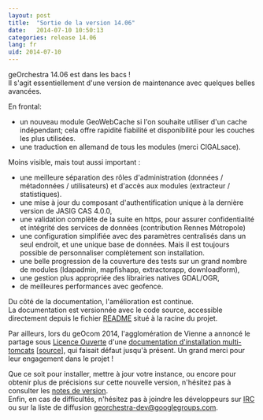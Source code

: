 ```yaml
---
layout: post
title:  "Sortie de la version 14.06"
date:   2014-07-10 10:50:13
categories: release 14.06
lang: fr
uid: 2014-07-10
---
```


geOrchestra 14.06 est dans les bacs !  
Il s'agit essentiellement d'une version de maintenance avec quelques belles avancées.

<!--more-->

En frontal:
 * un nouveau module GeoWebCache si l'on souhaite utiliser d'un cache indépendant; cela offre rapidité fiabilité et disponibilité pour les couches les plus utilisées.
 * une traduction en allemand de tous les modules (merci CIGALsace).

Moins visible, mais tout aussi important :
 * une meilleure séparation des rôles d'administration (données / métadonnées / utilisateurs) et d'accès aux modules (extracteur / statistiques).
 * une mise à jour du composant d'authentification unique à la dernière version de JASIG CAS 4.0.0,
 * une validation complète de la suite en https, pour assurer confidentialité et intégrité des services de données (contribution Rennes Métropole)
 * une configuration simplifiée avec des paramètres centralisés dans un seul endroit, et une unique base de données. Mais il est toujours possible de personnaliser complètement son installation.
 * une belle progression de la couverture des tests sur un grand nombre de modules (ldapadmin, mapfishapp, extractorapp, downloadform),
 * une gestion plus appropriée des librairies natives GDAL/OGR,
 * de meilleures performances avec geofence.
 
Du côté de la documentation, l'amélioration est continue.  
La documentation est versionnée avec le code source, accessible directement depuis le fichier [README](https://github.com/georchestra/georchestra/blob/14.06/README.md) situé à la racine du projet.

Par ailleurs, lors du geOcom 2014, l'agglomération de Vienne a annoncé le partage sous [Licence Ouverte](https://github.com/viennagglo/georchestra-doc/blob/master/licence.md) d'une [documentation d'installation multi-tomcats](http://geo.viennagglo.fr/doc/index.html) [[source](https://github.com/viennagglo/georchestra-doc)], qui faisait défaut jusqu'à présent. Un grand merci pour leur engagement dans le projet !

Que ce soit pour installer, mettre à jour votre instance, ou encore pour obtenir plus de précisions sur cette nouvelle version, n'hésitez pas à consulter les [notes de version](https://github.com/georchestra/georchestra/blob/14.06/RELEASE_NOTES.md).  
Enfin, en cas de difficultés, n'hésitez pas à joindre les développeurs sur [IRC](http://webchat.freenode.net/?channels=%23georchestra&uio=d4) ou sur la liste de diffusion [georchestra-dev@googlegroups.com](https://groups.google.com/group/georchestra-dev?hl=fr).
